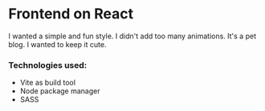 # Frontend on React 

I wanted a simple and fun style. I didn't add too many animations. It's a pet blog. I wanted to keep it cute. 


### Technologies used:
- Vite as build tool
- Node package manager
- SASS
